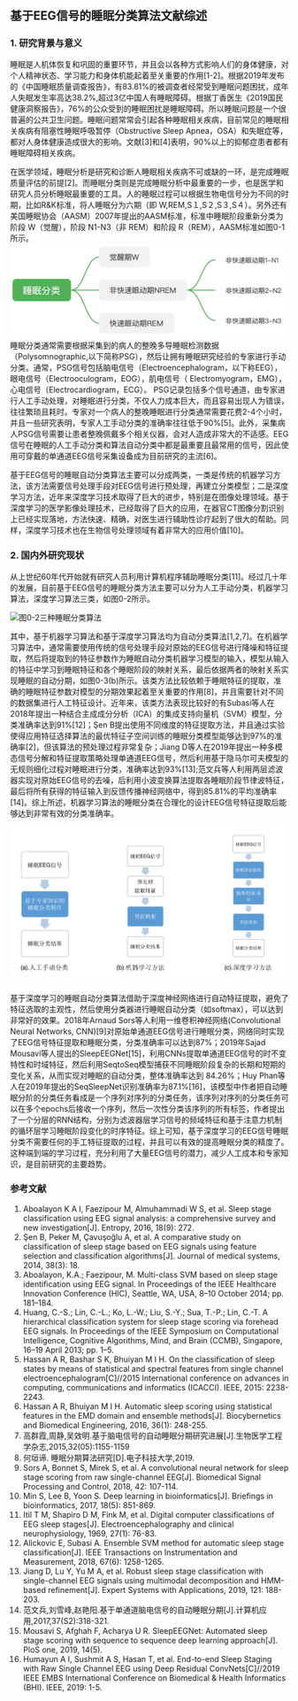 ## 基于EEG信号的睡眠分类算法文献综述
### 1. 研究背景与意义
睡眠是人机体恢复和巩固的重要环节，并且会以各种方式影响人们的身体健康，对个人精神状态、学习能力和身体机能起着至关重要的作用[1-2]。根据2019年发布的《中国睡眠质量调查报告》，有83.81%的被调查者经常受到睡眠问题困扰，成年人失眠发生率高达38.2%,超过3亿中国人有睡眠障碍。根据丁香医生《2019国民健康洞察报告》，76%的公众受到的睡眠困扰是睡眠障碍。所以睡眠问题是一个很普遍的公共卫生问题。睡眠问题常常会引起各种睡眠相关疾病，目前常见的睡眠相关疾病有阻塞性睡眠呼吸暂停（Obstructive Sleep Apnea，OSA）和失眠症等，都对人身体健康造成很大的影响。文献[3]和[4]表明，90%以上的抑郁症患者都有睡眠障碍相关疾病。

在医学领域，睡眠分析是研究和诊断人睡眠相关疾病不可或缺的一环，是完成睡眠质量评估的前提[2]。而睡眠分类则是完成睡眠分析中最重要的一步，也是医学和研究人员分析睡眠最重要的工具。人的睡眠过程可以根据生物电信号分为不同的时期，比如R&K标准，将人睡眠分为六期（即 W,REM,S１,S２,S３,S４）。另外还有美国睡眠协会（AASM）2007年提出的AASM标准，标准中睡眠阶段重新分类为阶段 W（觉醒），阶段 N1-N3（非 REM）和阶段 R（REM），AASM标准如图0-1所示。
![图0-1:AASM睡眠分期](img/pic1_SleepStage.png)
睡眠分类通常需要根据采集到的病人的整晚多导睡眠检测数据（Polysomnographic,以下简称PSG），然后让拥有睡眠研究经验的专家进行手动分类。通常，PSG信号包括脑电信号（Electroencephalogram，以下称EEG），眼电信号（Electrooculogram，EOG），肌电信号（ Electromyogram，EMG），心电信号（Electrocardiogram，ECG）。 PSG记录包括多个信号通道，由专家进行人工手动处理，对睡眠进行分类，不仅人力成本巨大，而且容易出现人为错误，往往繁琐且耗时。专家对一个病人的整晚睡眠进行分类通常需要花费2-4个小时，并且一些研究表明，专家人工手动分类的准确率往往低于90%[5]。此外，采集病人PSG信号需要让患者整晚佩戴多个相关仪器，会对人造成非常大的不适感。EEG信号在睡眠的人工手动分类和算法自动分类中都是最重要且最常用的信号，因此使用可穿戴的单通道EEG信号采集设备成为目前研究的主流[6]。

基于EEG信号的睡眠自动分类算法主要可以分成两类，一类是传统的机器学习方法，该方法需要信号处理手段对EEG信号进行预处理，再建立分类模型；二是深度学习方法，近年来深度学习技术取得了巨大的进步，特别是在图像处理领域。基于深度学习的医学影像处理技术，已经取得了巨大的应用，在器官CT图像分割识别上已经实现落地，方法快速、精确，对医生进行辅助性诊疗起到了很大的帮助。同样，深度学习技术也在生物信号处理领域有着非常大的应用价值[10]。

### 2. 国内外研究现状

从上世纪60年代开始就有研究人员利用计算机程序辅助睡眠分类[11]。经过几十年的发展，目前基于EEG信号的睡眠分类方法主要可以分为人工手动分类，机器学习算法，深度学习算法三类，如图0-2所示。

![图0-2三种睡眠分类算法](img/图0-2.png)

其中，基于机器学习算法和基于深度学习算法均为自动分类算法[1,2,7]。在机器学习算法中，通常需要使用传统的信号处理手段对原始的EEG信号进行降噪和特征提取，然后将提取到的特征参数作为睡眠自动分类机器学习模型的输入，模型从输入的特征中学习到睡眠特征和各个睡眠阶段的映射关系，最后依据两者的映射关系实现睡眠的自动分期，如图0-3(b)所示。该类方法比较依赖于睡眠特征的提取，准确的睡眠特征参数对模型的分期效果起着至关重要的作用[8]，并且需要针对不同的数据集进行人工特征设计。近年来，该类方法表现比较好的有Subasi等人在2018年提出一种结合主成成分分析（ICA）的集成支持向量机（SVM）模型，分类准确率达到91%[12]；Şen B提出使用不同维度的特征提取方法，并且通过实验使得应用特征选择算法的最优特征子空间训练的睡眠分类模型能够达到97%的准确率[2]，但该算法的预处理过程非常复杂；Jiang D等人在2019年提出一种多模态信号分解和特征提取策略处理单通道EEG信号，然后利用基于隐马尔可夫模型的无规则细化过程对睡眠进行分类，准确率达到93%[13];范文兵等人利用两层滤波器实现对原始EEG信号的去噪，后利用小波变换算法提取各睡眠阶段节律波特征，最后将所有获得的特征输入到反馈传播神经网络中，得到85.81%的平均准确率[14]。综上所述，机器学习算法的睡眠分类在合理化的设计EEG信号特征提取后能够达到非常有效的分类准确率。

![图0-3三种睡眠分类方法流程图](img/图片0-3-三种方法.png)

基于深度学习的睡眠自动分类算法借助于深度神经网络进行自动特征提取，避免了特征选取的主观性，然后使用分类器进行睡眠自动分类（如softmax），可以达到非常好的效果。2018年Arnaud Sors等人利用一维卷积神经网络(Convolutional Neural Networks, CNN)[9]对原始单通道EEG信号进行睡眠分类，网络同时实现了EEG信号特征提取和睡眠分类，分类准确率可以达到87%；2019年Sajad Mousavi等人提出的SleepEEGNet[15]，利用CNNs提取单通道EEG信号的时不变特性和时域特征，然后利用SeqtoSeq模型捕获不同睡眠阶段复杂的长期和短期的变化关系，从而实现对睡眠的自动分类，整体准确率达到 84.26%；Huy Phan等人在2019年提出的SeqSleepNet识别准确率为87.1%[16]，该模型中作者把自动睡眠分阶的分类任务看成是一个序列对序列的分类任务，该序列对序列的分类任务可以在多个epochs后接收一个序列，然后一次性分类该序列的所有标签，作者提出了一个分层的RNN结构，分别为滤波器层学习信号的频域特征和基于注意力机制的循环层学习睡眠阶段变化的时序特征。综上可知，基于深度学习的EEG信号睡眠分类不需要任何的手工特征提取的过程，并且可以有效的提高睡眠分类的精度了。这种端到端的学习过程，充分利用了大量EEG信号的潜力，减少人工成本和专家知识，是目前研究的主要趋势。

### 参考文献
1. Aboalayon K A I, Faezipour M, Almuhammadi W S, et al. Sleep stage classification using EEG signal analysis: a comprehensive survey and new investigation[J]. Entropy, 2016, 18(9): 272.
2. Şen B, Peker M, Çavuşoğlu A, et al. A comparative study on classification of sleep stage based on EEG signals using feature selection and classification algorithms[J]. Journal of medical systems, 2014, 38(3): 18.
3. Aboalayon, K.A.; Faezipour, M. Multi-class SVM based on sleep stage identification using EEG signal. In Proceedings of the IEEE Healthcare Innovation Conference (HIC), Seattle, WA, USA, 8–10 October 2014; pp. 181–184.
4. Huang, C.-S.; Lin, C.-L.; Ko, L.-W.; Liu, S.-Y.; Sua, T.-P.; Lin, C.-T. A hierarchical classification system for sleep stage scoring via forehead EEG signals. In Proceedings of the IEEE Symposium on Computational Intelligence, Cognitive Algorithms, Mind, and Brain (CCMB), Singapore, 16–19 April 2013; pp. 1–5.
5. Hassan A R, Bashar S K, Bhuiyan M I H. On the classification of sleep states by means of statistical and spectral features from single channel electroencephalogram[C]//2015 International conference on advances in computing, communications and informatics (ICACCI). IEEE, 2015: 2238-2243.
6. Hassan A R, Bhuiyan M I H. Automatic sleep scoring using statistical features in the EMD domain and ensemble methods[J]. Biocybernetics and Biomedical Engineering, 2016, 36(1): 248-255.
7. 高群霞,周静,吴效明.基于脑电信号的自动睡眠分期研究进展[J].生物医学工程学杂志,2015,32(05):1155-1159
8. 何垣谛. 睡眠分期算法研究[D].电子科技大学,2019.
9. Sors A, Bonnet S, Mirek S, et al. A convolutional neural network for sleep stage scoring from raw single-channel EEG[J]. Biomedical Signal Processing and Control, 2018, 42: 107-114.
10. Min S, Lee B, Yoon S. Deep learning in bioinformatics[J]. Briefings in bioinformatics, 2017, 18(5): 851-869.
11. Itil T M, Shapiro D M, Fink M, et al. Digital computer classifications of EEG sleep stages[J]. Electroencephalography and clinical neurophysiology, 1969, 27(1): 76-83.
12. Alickovic E, Subasi A. Ensemble SVM method for automatic sleep stage classification[J]. IEEE Transactions on Instrumentation and Measurement, 2018, 67(6): 1258-1265.
13. Jiang D, Lu Y, Yu M A, et al. Robust sleep stage classification with single-channel EEG signals using multimodal decomposition and HMM-based refinement[J]. Expert Systems with Applications, 2019, 121: 188-203.
14. 范文兵,刘雪峰,赵艳阳.基于单通道脑电信号的自动睡眠分期[J].计算机应用,2017,37(S2):318-321.
15. Mousavi S, Afghah F, Acharya U R. SleepEEGNet: Automated sleep stage scoring with sequence to sequence deep learning approach[J]. PloS one, 2019, 14(5).
16. Humayun A I, Sushmit A S, Hasan T, et al. End-to-end Sleep Staging with Raw Single Channel EEG using Deep Residual ConvNets[C]//2019 IEEE EMBS International Conference on Biomedical & Health Informatics (BHI). IEEE, 2019: 1-5.